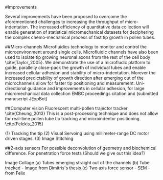 #Improvements

Several improvements have been proposed to overcome the aforementioned challenges to increasing the throughput of micro-indentation. The increased efficiency of quantitative data collection will enable generation of statistical micromechanical datasets for deciphering the complex chemo-mechanical process of fast tip growth in pollen tubes. 

##Micro-channels
Microfluidics technology to monitor and control the microenvironment around single cells. Microfluidic channels have also been used to isolate tip growing neuronal axons from the rest of the cell body \cite{Taylor_2005}. 
We demonstrate the use of a microfludic platform to guide, parallelly close-pack the growth of individual tubes and enable increased cellular adhesion and stability of micro-indentation. Morever the increased predictability of growth direction after emerging out of the microchannels allow for faster tip positioning and measurement. 
Uni-directional guidance and improvements in cellular adhesion, for large micromechanical data collection
EMBC proceedings citation and (submitted manuscript JExpBot)

##Computer vision
Fluorescent multi-pollen trajector tracker \cite{Cheung_2013} 
This is a post-processing technique and does not allow for real-time pollen tube tip tracking and microindentor positioning. 
\cite{Felekis_2015}

(1) Tracking the tip
(2) Visual Servoing using millimeter-range DC motor driven stages. 
(3) Image Stitching

##2-axis sensors
For possible deconvolution of geometry and biochemical difference. 
For penetration force tests (Should we give out this idea?) 

Image Collage (a) Tubes emerging straight out of the channels (b) Tube tracked - Image from Dimitris's thesis (c) Two axis force sensor - SEM - from Felix